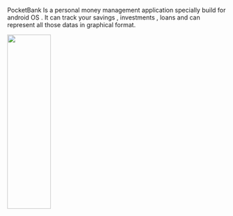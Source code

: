 PocketBank Is a personal money management application specially build for android OS . It can track your savings , investments , loans and can represent all those datas in graphical format.

<img src="https://user-images.githubusercontent.com/79393396/174012138-36657da8-2942-404d-95f4-09fb53dccc79.jpg" width="100" height="400">
